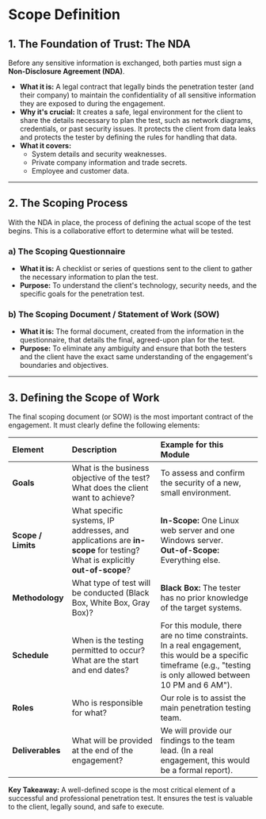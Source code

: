 # Scope Definition 



## 1. The Foundation of Trust: The NDA

Before any sensitive information is exchanged, both parties must sign a **Non-Disclosure Agreement (NDA)**.

*   **What it is:** A legal contract that legally binds the penetration tester (and their company) to maintain the confidentiality of all sensitive information they are exposed to during the engagement.
*   **Why it's crucial:** It creates a safe, legal environment for the client to share the details necessary to plan the test, such as network diagrams, credentials, or past security issues. It protects the client from data leaks and protects the tester by defining the rules for handling that data.
*   **What it covers:**
    *   System details and security weaknesses.
    *   Private company information and trade secrets.
    *   Employee and customer data.

---

## 2. The Scoping Process

With the NDA in place, the process of defining the actual scope of the test begins. This is a collaborative effort to determine what will be tested.

### a) The Scoping Questionnaire
*   **What it is:** A checklist or series of questions sent to the client to gather the necessary information to plan the test.
*   **Purpose:** To understand the client's technology, security needs, and the specific goals for the penetration test.

### b) The Scoping Document / Statement of Work (SOW)
*   **What it is:** The formal document, created from the information in the questionnaire, that details the final, agreed-upon plan for the test.
*   **Purpose:** To eliminate any ambiguity and ensure that both the testers and the client have the exact same understanding of the engagement's boundaries and objectives.

---

## 3. Defining the Scope of Work

The final scoping document (or SOW) is the most important contract of the engagement. It must clearly define the following elements:

| Element | Description | Example for this Module |
| :--- | :--- | :--- |
| **Goals** | What is the business objective of the test? What does the client want to achieve? | To assess and confirm the security of a new, small environment. |
| **Scope / Limits**| What specific systems, IP addresses, and applications are **in-scope** for testing? What is explicitly **out-of-scope**? | **In-Scope:** One Linux web server and one Windows server. <br> **Out-of-Scope:** Everything else. |
| **Methodology** | What type of test will be conducted (Black Box, White Box, Gray Box)? | **Black Box:** The tester has no prior knowledge of the target systems. |
| **Schedule**| When is the testing permitted to occur? What are the start and end dates? | For this module, there are no time constraints. In a real engagement, this would be a specific timeframe (e.g., "testing is only allowed between 10 PM and 6 AM"). |
| **Roles** | Who is responsible for what? | Our role is to assist the main penetration testing team. |
| **Deliverables**| What will be provided at the end of the engagement? | We will provide our findings to the team lead. (In a real engagement, this would be a formal report). |

**Key Takeaway:** A well-defined scope is the most critical element of a successful and professional penetration test. It ensures the test is valuable to the client, legally sound, and safe to execute.
